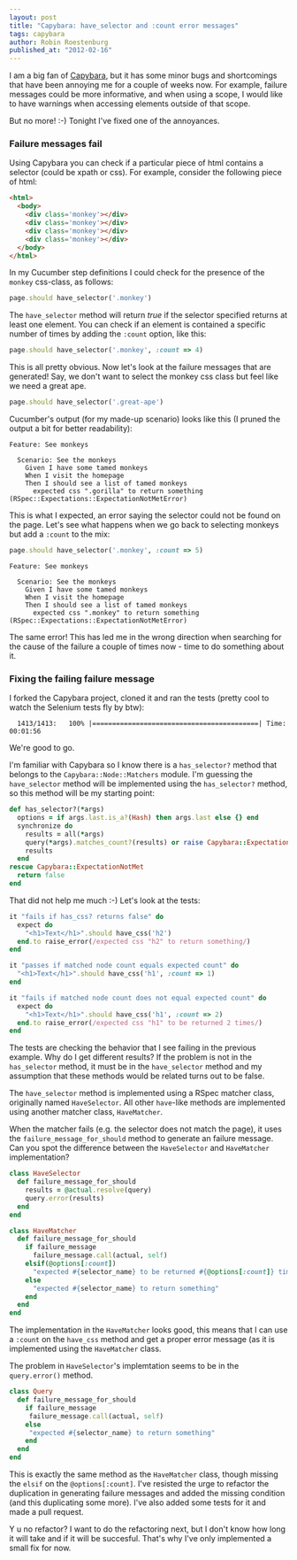 ```yaml
---
layout: post
title: "Capybara: have_selector and :count error messages"
tags: capybara
author: Robin Roestenburg
published_at: "2012-02-16"
---
```

I am a big fan of [Capybara](https://github.com/jnicklas/capybara), but it has some minor bugs and shortcomings that
have been annoying me for a couple of weeks now. For example, failure messages could be more informative, and when
using a scope, I would like to have warnings when accessing elements outside of that scope.

But no more! :-) Tonight I've fixed one of the annoyances.

### Failure messages fail
Using Capybara you can check if a particular piece of html contains a selector (could be xpath or css).
For example, consider the following piece of html:

~~~ html
<html>
  <body>
    <div class='monkey'></div>
    <div class='monkey'></div>
    <div class='monkey'></div>
    <div class='monkey'></div>
  </body>
</html>
~~~

In my Cucumber step definitions I could check for the presence of the `monkey` css-class, as follows:

~~~ ruby
page.should have_selector('.monkey')
~~~

The `have_selector` method will return *true* if the selector specified returns at least one element.
You can check if an element is contained a specific number of times by adding the `:count` option,
like this:

~~~ ruby
page.should have_selector('.monkey', :count => 4)
~~~

This is all pretty obvious. Now let's look at the failure messages that are generated! Say, we don't
want to select the monkey css class but feel like we need a great ape.

~~~ ruby
page.should have_selector('.great-ape')
~~~

Cucumber's output (for my made-up scenario) looks like this (I pruned the output a bit for better
readability):

~~~ cucumber
Feature: See monkeys

  Scenario: See the monkeys
    Given I have some tamed monkeys
    When I visit the homepage
    Then I should see a list of tamed monkeys
      expected css ".gorilla" to return something (RSpec::Expectations::ExpectationNotMetError)
~~~

This is what I expected, an error saying the selector could not be found on the page. Let's see
what happens when we go back to selecting monkeys but add a `:count` to the mix:

~~~ ruby
page.should have_selector('.monkey', :count => 5)
~~~

~~~ cucumber
Feature: See monkeys

  Scenario: See the monkeys
    Given I have some tamed monkeys
    When I visit the homepage
    Then I should see a list of tamed monkeys
      expected css ".monkey" to return something (RSpec::Expectations::ExpectationNotMetError)
~~~

The same error! This has led me in the wrong direction when searching for the cause of the
failure a couple of times now - time to do something about it.

### Fixing the failing failure message
I forked the Capybara project, cloned it and ran the tests (pretty cool to watch the Selenium tests
fly by btw):

~~~ text
  1413/1413:   100% |==========================================| Time: 00:01:56
~~~

We're good to go.

I'm familiar with Capybara so I know there is a `has_selector?` method that belongs to the
`Capybara::Node::Matchers` module. I'm guessing the `have_selector` method will be implemented using
the `has_selector?` method, so this method will be my starting point:

~~~ ruby
def has_selector?(*args)
  options = if args.last.is_a?(Hash) then args.last else {} end
  synchronize do
    results = all(*args)
    query(*args).matches_count?(results) or raise Capybara::ExpectationNotMet
    results
  end
rescue Capybara::ExpectationNotMet
  return false
end
~~~

That did not help me much :-) Let's look at the tests:

~~~ ruby
it "fails if has_css? returns false" do
  expect do
    "<h1>Text</h1>".should have_css('h2')
  end.to raise_error(/expected css "h2" to return something/)
end

it "passes if matched node count equals expected count" do
  "<h1>Text</h1>".should have_css('h1', :count => 1)
end

it "fails if matched node count does not equal expected count" do
  expect do
    "<h1>Text</h1>".should have_css('h1', :count => 2)
  end.to raise_error(/expected css "h1" to be returned 2 times/)
end
~~~

The tests are checking the behavior that I see failing in the previous example.
Why do I get different results? If the problem is not in the `has_selector` method,
it must be in the `have_selector` method and my assumption that these methods would
be related turns out to be false.

The `have_selector` method is implemented using a RSpec matcher class, originally
named `HaveSelector`. All other `have`-like methods are implemented using another
matcher class, `HaveMatcher`.

When the matcher fails (e.g. the selector does not match the page), it uses the
`failure_message_for_should` method to generate an failure message. Can you spot
the difference between the `HaveSelector` and `HaveMatcher` implementation?

~~~ ruby
class HaveSelector
  def failure_message_for_should
    results = @actual.resolve(query)
    query.error(results)
  end
end

class HaveMatcher
  def failure_message_for_should
    if failure_message
      failure_message.call(actual, self)
    elsif(@options[:count])
      "expected #{selector_name} to be returned #{@options[:count]} times"
    else
      "expected #{selector_name} to return something"
    end
  end
end
~~~

The implementation in the `HaveMatcher` looks good, this means that I can use a
`:count` on the `have_css` method and get a proper error message (as it is
implemented using the `HaveMatcher` class.

The problem in `HaveSelector`'s implemtation seems to be in the `query.error()` method.

~~~ ruby
class Query
  def failure_message_for_should
    if failure_message
     failure_message.call(actual, self)
    else
     "expected #{selector_name} to return something"
    end
  end
end
~~~

This is exactly the same method as the `HaveMatcher` class, though missing the `elsif` on the
`@options[:count]`. I've resisted the urge to refactor the duplication in generating failure
messages and added the missing condition (and this duplicating some more). I've also added
some tests for it and made a pull request.

Y u no refactor? I want to do the refactoring next, but I don't know how long it will take
and if it will be succesful. That's why I've only implemented a small fix for now.
